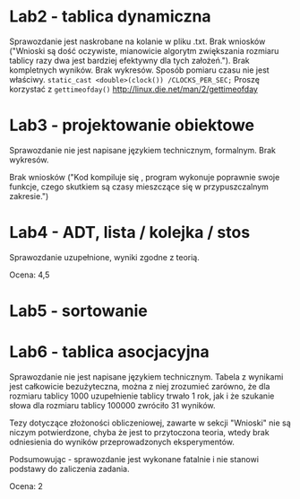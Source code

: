 # Lab2 - tablica dynamiczna

Sprawozdanie jest naskrobane na kolanie w pliku .txt.
Brak wniosków ("Wnioski są dość oczywiste, mianowicie algorytm zwiększania rozmiaru tablicy razy dwa jest bardziej efektywny dla tych założeń.").
Brak kompletnych wyników.
Brak wykresów.
Sposób pomiaru czasu nie jest właściwy.
``static_cast <double>(clock()) /CLOCKS_PER_SEC;``
Proszę korzystać z ``gettimeofday()`` http://linux.die.net/man/2/gettimeofday

# Lab3 - projektowanie obiektowe

Sprawozdanie nie jest napisane językiem technicznym, formalnym. Brak wykresów.

Brak wniosków ("Kod kompiluje się , program wykonuje poprawnie swoje funkcje, czego skutkiem są
czasy mieszczące się w przypuszczalnym zakresie.")

# Lab4 - ADT, lista / kolejka / stos

Sprawozdanie uzupełnione, wyniki zgodne z teorią.

Ocena: 4,5

# Lab5 - sortowanie

# Lab6 - tablica asocjacyjna

Sprawozdanie nie jest napisane językiem technicznym.
Tabela z wynikami jest całkowicie bezużyteczna, można z niej zrozumieć zarówno,
że dla rozmiaru tablicy 1000 uzupełnienie tablicy trwało 1 rok, jak i że szukanie
słowa dla rozmiaru tablicy 100000 zwróciło 31 wyników.

Tezy dotyczące złożoności obliczeniowej, zawarte w sekcji "Wnioski" nie są niczym
potwierdzone, chyba że jest to przytoczona teoria, wtedy brak odniesienia do
wyników przeprowadzonych eksperymentów.

Podsumowując - sprawozdanie jest wykonane fatalnie i nie stanowi podstawy do
zaliczenia zadania.

Ocena: 2

